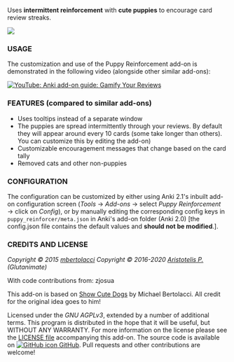 <!-- BANNER -->

Uses **intermittent reinforcement** with **cute puppies** to encourage card review streaks.

![](https://raw.githubusercontent.com/glutanimate/puppy-reinforcement/master/screenshots/screenshot.png)

### USAGE

The customization and use of the Puppy Reinforcement add-on is demonstrated in the following video (alongside other similar add-ons):

[![YouTube: Anki add-on guide: Gamify Your Reviews](https://i.ytimg.com/vi/UkveLkAgXiM/mqdefault.jpg)](https://youtu.be/UkveLkAgXiM)

### FEATURES (compared to similar add-ons)

- Uses tooltips instead of a separate window
- The puppies are spread intermittently through your reviews. By default they will appear around every 10 cards (some take longer than others). You can customize this by editing the add-on)
- Customizable encouragement messages that change based on the card tally
- Removed cats and other non-puppies

### CONFIGURATION

The configuration can be customized by either using Anki 2.1's inbuilt add-on configuration screen (*Tools* → *Add-ons* → select *Puppy Reinforcement* → click on *Config*), or by manually editing the corresponding config keys in `puppy_reinforcer/meta.json` in Anki's add-on folder (Anki 2.0) [the config.json file contains the default values and **should not be modified**.].

<!-- CHANGELOG -->

<!-- SUPPORT -->

### CREDITS AND LICENSE

*Copyright © 2015 [mbertolacci](https://github.com/mbertolacci)*
*Copyright © 2016-2020 [Aristotelis P.](https://glutanimate.com/)  (Glutanimate)*

With code contributions from: zjosua

This add-on is based on [Show Cute Dogs](https://ankiweb.net/shared/info/1125592690) by Michael Bertolacci. All credit for the original idea goes to him!

Licensed under the _GNU AGPLv3_, extended by a number of additional terms. This program is distributed in the hope that it will be useful, but WITHOUT ANY WARRANTY. For more information on the license please see the [LICENSE file](https://github.com/glutanimate/puppy-reinforcement/blob/master/LICENSE) accompanying this add-on. The source code is available on [![GitHub icon](https://glutanimate.com/logos/github.svg) GitHub](https://github.com/glutanimate/puppy-reinforcement). Pull requests and other contributions are welcome!

<!-- RESOURCES -->

<!-- FUNDING -->
